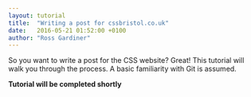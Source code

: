 ```yaml
---
layout: tutorial
title:  "Writing a post for cssbristol.co.uk"
date:   2016-05-21 01:52:00 +0100
author: "Ross Gardiner"
---
```

So you want to write a post for the CSS website? Great! This tutorial will walk you through the process. A basic familiarity with Git is assumed.

**Tutorial will be completed shortly**
